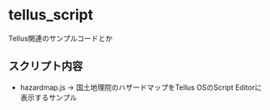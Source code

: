 # tellus_script
Tellus関連のサンプルコードとか

## スクリプト内容
- hazardmap.js
  → 国土地理院のハザードマップをTellus OSのScript Editorに表示するサンプル
